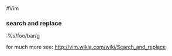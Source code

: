 #Vim 

### search and replace

:%s/foo/bar/g

for much more see: http://vim.wikia.com/wiki/Search_and_replace

